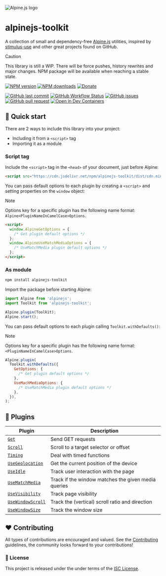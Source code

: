 <!-- prettier-ignore-start -->
<!-- markdownlint-disable-next-line MD041 -->
![Alpine.js logo](https://alpinejs.dev/alpine_long.svg)
<!-- prettier-ignore-end -->

# alpinejs-toolkit

A collection of small and dependency-free [Alpine.js](https://alpinejs.dev) utilities, inspired by [stimulus-use](https://github.com/stimulus-use/stimulus-use) and other great projects found on GitHub.

> [!Caution]
> This library is still a WIP. There will be force pushes, history rewrites and major changes. NPM package will be available when reaching a stable state.

[![NPM version](https://img.shields.io/npm/v/alpinejs-toolkit.svg?logo=npm)](https://www.npmjs.com/package/alpinejs-toolkit)
[![NPM downloads](https://img.shields.io/npm/dw/alpinejs-toolkit.svg?logo=npm)](https://www.npmjs.com/package/alpinejs-toolkit)
[![Donate](https://img.shields.io/badge/Donate-PayPal-ff3f59.svg?logo=githubsponsors)](https://paypal.me/marcopolichetti)

[![GitHub last commit](https://img.shields.io/github/last-commit/gremo/alpinejs-toolkit?logo=github)](https://github.com/gremo/alpinejs-toolkit/commits/main)
[![GitHub Workflow Status](https://img.shields.io/github/actions/workflow/status/gremo/alpinejs-toolkit/ci.yaml?logo=github)](https://github.com/gremo/alpinejs-toolkit/actions)
[![GitHub issues](https://img.shields.io/github/issues/gremo/alpinejs-toolkit.svg?logo=github)](https://github.com/gremo/alpinejs-toolkit/issues)
[![GitHub pull request](https://img.shields.io/github/issues-pr/gremo/alpinejs-toolkit.svg?logo=github)](https://github.com/gremo/alpinejs-toolkit/pulls)
[![Open in Dev Containers](https://img.shields.io/static/v1?label=Dev%20Containers&message=Open&color=blue&logo=visualstudiocode)](https://vscode.dev/redirect?url=vscode://ms-vscode-remote.remote-containers/cloneInVolume?url=https://github.com/gremo/alpinejs-toolkit.git)

## 🚀 Quick start

There are 2 ways to include this library into your project:

- Including it from a `<script>` tag
- Importing it as a module

### Script tag

Include the `<script>` tag in the `<head>` of your document, just before Alpine:

```html
<script src="https://cdn.jsdelivr.net/npm/alpinejs-toolkit/dist/cdn.min.js" defer></script>
```

You can pass default options to each plugin by creating a `<script>` and setting properties on the `window` object:

> [!Note]
> Options key for a specific plugin has the following name format: `Alpine<PluginNameInCamelCase>Options`.

```html
<script>
  window.AlpineGetOptions = {
    /* Get plugin default options */
  };
  window.AlpineUseMatchMediaOptions = {
    /* UseMatchMedia plugin default options */
  };
</script>
```

### As module

```bash
npm install alpinejs-toolkit
```

Import the package before starting Alpine:

```js
import Alpine from 'alpinejs';
import Toolkit from 'alpinejs-toolkit';

Alpine.plugin(Toolkit);
Alpine.start();
```

You can pass default options to each plugin calling `Toolkit.withDefaults()`:

> [!Note]
> Options key for a specific plugin has the following name format: `<PluginNameInCamelCase>Options`.

```js
Alpine.plugin(
  Toolkit.withDefaults({
    GetOptions: {
      /* Get plugin default options */
    },
    UseMachMediaOptions: {
      /* UseMatchMedia plugin default options */
    },
  }),
);
```

## 🧩 Plugins

| Plugin                                             | Description                                         |
| -------------------------------------------------- | --------------------------------------------------- |
| [`Get`](src/get/README.md)                         | Send GET requests                                   |
| [`Scroll`](src/scroll/README.md)                   | Scroll to a target selector or offset               |
| [`Timing`](src/timing/README.md)                   | Deal with timed functions                           |
| [`UseGeolocation`](src/useGeolocation/README.md)   | Get the current position of the device              |
| [`UseIdle`](src/useIdle/README.md)                 | Track user interaction with the page                |
| [`UseMatchMedia`](src/useMatchMedia/README.md)     | Track if the window matches the given media queries |
| [`UseVisibility`](src/useVisibility/README.md)     | Track page visibility                               |
| [`UseWindowScroll`](src/useWindowScroll/README.md) | Track the (vertical) scroll ratio and direction     |
| [`UseWindowSize`](src/useWindowSize/README.md)     | Track the window size                               |

## ❤️ Contributing

All types of contributions are encouraged and valued. See the [Contributing](CONTRIBUTING.md) guidelines, the community looks forward to your contributions!

### 📘 License

This project is released under the under terms of the [ISC License](LICENSE).
